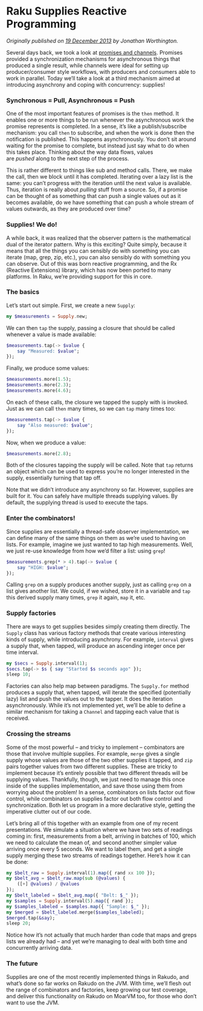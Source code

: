 # Raku Supplies Reactive Programming
    
*Originally published on [19 December 2013](https://perl6advent.wordpress.com/2013/12/19/perl-6-supplies-reactive-programming/) by Jonathan Worthington.*

Several days back, we took a look at [promises and channels](https://rakuadvent.wordpress.com/2013/12/14/asynchronous-programming-promises-and-channels/). Promises provided a synchronization mechanisms for asynchronous things that produced a single result, while channels were ideal for setting up producer/consumer style workflows, with producers and consumers able to work in parallel. Today we’ll take a look at a third mechanism aimed at introducing asynchrony and coping with concurrency: supplies!

### Synchronous = Pull, Asynchronous = Push

One of the most important features of promises is the `then` method. It enables one or more things to be run whenever the asynchronous work the promise represents is completed. In a sense, it’s like a publish/subscribe mechanism: you call `then` to subscribe, and when the work is done then the notification is published. This happens asynchronously. You don’t sit around waiting for the promise to complete, but instead just say what to do when this takes place. Thinking about the way data flows, values are *pushed* along to the next step of the process.

This is rather different to things like sub and method calls. There, we make the call, then we block until it has completed. Iterating over a lazy list is the same: you can’t progress with the iteration until the next value is available. Thus, iteration is really about *pulling* stuff from a source. So, if a promise can be thought of as something that can push a single values out as it becomes available, do we have something that can push a whole stream of values outwards, as they are produced over time?

### Supplies! We do!

A while back, it was realized that the observer pattern is the mathematical dual of the iterator pattern. Why is this exciting? Quite simply, because it means that all the things you can sensibly do with something you can iterate (map, grep, zip, etc.), you can also sensibly do with something you can observe. Out of this was born reactive programming, and the Rx (Reactive Extensions) library, which has now been ported to many platforms. In Raku, we’re providing support for this in core.

### The basics

Let’s start out simple. First, we create a new `Supply`:

```` raku
my $measurements = Supply.new;
````

We can then `tap` the supply, passing a closure that should be called whenever a value is made available:

```` raku
$measurements.tap(-> $value {
    say "Measured: $value";
});
````

Finally, we produce some values:

```` raku
$measurements.more(1.5);
$measurements.more(2.3);
$measurements.more(4.6);
````

On each of these calls, the closure we tapped the supply with is invoked. Just as we can call `then` many times, so we can `tap` many times too:

```` raku
$measurements.tap(-> $value {
    say "Also measured: $value";
});
````

Now, when we produce a value:

```` raku
$measurements.more(2.8);
````

Both of the closures tapping the supply will be called. Note that `tap` returns an object which can be used to express you’re no longer interested in the supply, essentially turning that tap off.

Note that we didn’t introduce any asynchrony so far. However, supplies are built for it. You can safely have multiple threads supplying values. By default, the supplying thread is used to execute the taps.

### Enter the combinators!

Since supplies are essentially a thread-safe observer implementation, we can define many of the same things on them as we’re used to having on lists. For example, imagine we just wanted to tap high measurements. Well, we just re-use knowledge from how we’d filter a list: using `grep`!

```` raku
$measurements.grep(* > 4).tap(-> $value {
    say "HIGH: $value";
});
````

Calling `grep` on a supply produces another supply, just as calling `grep` on a list gives another list. We could, if we wished, store it in a variable and `tap` this derived supply many times, `grep` it again, `map` it, etc.

### Supply factories

There are ways to get supplies besides simply creating them directly. The `Supply` class has various factory methods that create various interesting kinds of supply, while introducing asynchrony. For example, `interval` gives a supply that, when tapped, will produce an ascending integer once per time interval.

```` raku
my $secs = Supply.interval(1);
$secs.tap(-> $s { say "Started $s seconds ago" });
sleep 10;
````

Factories can also help map between paradigms. The `Supply.for` method produces a supply that, when tapped, will iterate the specified (potentially lazy) list and push the values out to the tapper. It does the iteration asynchronously. While it’s not implemented yet, we’ll be able to define a similar mechanism for taking a `Channel` and tapping each value that is received.

### Crossing the streams

Some of the most powerful – and tricky to implement – combinators are those that involve multiple supplies. For example, `merge` gives a single supply whose values are those of the two other supplies it tapped, and `zip` pairs together values from two different supplies. These are tricky to implement because it’s entirely possible that two different threads will be supplying values. Thankfully, though, we just need to manage this once inside of the supplies implementation, and save those using them from worrying about the problem! In a sense, combinators on lists factor out flow control, while combinators on supplies factor out both flow control and synchronization. Both let us program in a more declarative style, getting the imperative clutter out of our code.

Let’s bring all of this together with an example from one of my recent presentations. We simulate a situation where we have two sets of readings coming in: first, measurements from a belt, arriving in batches of 100, which we need to calculate the mean of, and second another simpler value arriving once every 5 seconds. We want to label them, and get a single supply merging these two streams of readings together. Here’s how it can be done:

```` raku
my $belt_raw = Supply.interval(1).map({ rand xx 100 });
my $belt_avg = $belt_raw.map(sub (@values) {
    ([+] @values) / @values
});
my $belt_labeled = $belt_avg.map({ "Belt: $_" });
my $samples = Supply.interval(5).map({ rand });
my $samples_labeled = $samples.map({ "Sample: $_" });
my $merged = $belt_labeled.merge($samples_labeled);
$merged.tap(&say);
sleep 20;
````

Notice how it’s not actually that much harder than code that maps and greps lists we already had – and yet we’re managing to deal with both time and concurrently arriving data.

### The future

Supplies are one of the most recently implemented things in Rakudo, and what’s done so far works on Rakudo on the JVM. With time, we’ll flesh out the range of combinators and factories, keep growing our test coverage, and deliver this functionality on Rakudo on MoarVM too, for those who don’t want to use the JVM.
